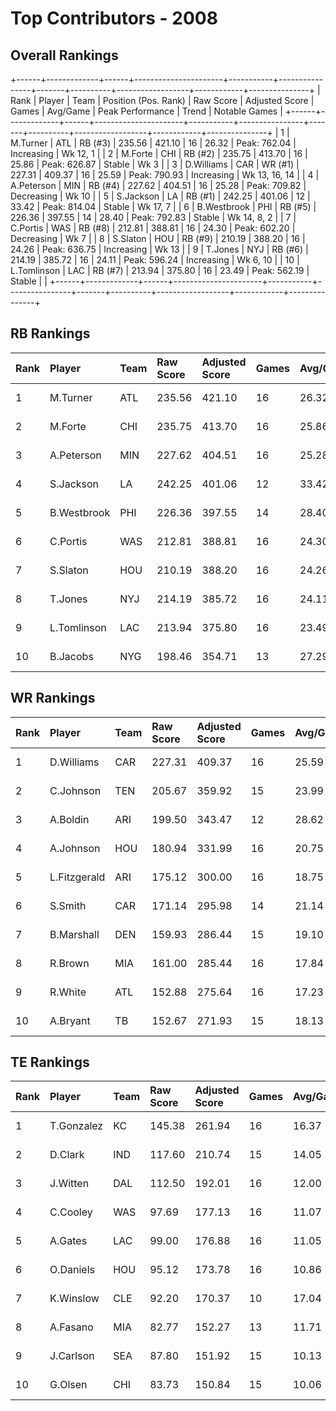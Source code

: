 # Top Contributors - 2008

## Overall Rankings

+------+-------------+------+----------------------+-----------+----------------+-------+----------+------------------+------------+---------------+
| Rank | Player      | Team | Position (Pos. Rank) | Raw Score | Adjusted Score | Games | Avg/Game | Peak Performance | Trend      | Notable Games |
+------+-------------+------+----------------------+-----------+----------------+-------+----------+------------------+------------+---------------+
| 1    | M.Turner    | ATL  | RB (#3)              | 235.56    | 421.10         | 16    | 26.32    | Peak: 762.04     | Increasing | Wk 12, 1      |
| 2    | M.Forte     | CHI  | RB (#2)              | 235.75    | 413.70         | 16    | 25.86    | Peak: 626.87     | Stable     | Wk 3          |
| 3    | D.Williams  | CAR  | WR (#1)              | 227.31    | 409.37         | 16    | 25.59    | Peak: 790.93     | Increasing | Wk 13, 16, 14 |
| 4    | A.Peterson  | MIN  | RB (#4)              | 227.62    | 404.51         | 16    | 25.28    | Peak: 709.82     | Decreasing | Wk 10         |
| 5    | S.Jackson   | LA   | RB (#1)              | 242.25    | 401.06         | 12    | 33.42    | Peak: 814.04     | Stable     | Wk 17, 7      |
| 6    | B.Westbrook | PHI  | RB (#5)              | 226.36    | 397.55         | 14    | 28.40    | Peak: 792.83     | Stable     | Wk 14, 8, 2   |
| 7    | C.Portis    | WAS  | RB (#8)              | 212.81    | 388.81         | 16    | 24.30    | Peak: 602.20     | Decreasing | Wk 7          |
| 8    | S.Slaton    | HOU  | RB (#9)              | 210.19    | 388.20         | 16    | 24.26    | Peak: 636.75     | Increasing | Wk 13         |
| 9    | T.Jones     | NYJ  | RB (#6)              | 214.19    | 385.72         | 16    | 24.11    | Peak: 596.24     | Increasing | Wk 6, 10      |
| 10   | L.Tomlinson | LAC  | RB (#7)              | 213.94    | 375.80         | 16    | 23.49    | Peak: 562.19     | Stable     |               |
+------+-------------+------+----------------------+-----------+----------------+-------+----------+------------------+------------+---------------+

## RB Rankings

| Rank | Player      | Team | Raw Score | Adjusted Score | Games | Avg/Game | Peak Performance | Trend      | Notable Games |
| :----| :-----------| :----| :---------| :--------------| :-----| :--------| :----------------| :----------| :-------------|
| 1    | M.Turner    | ATL  | 235.56    | 421.10         | 16    | 26.32    | Peak: 762.04     | Increasing | Wk 12, 1      |
| 2    | M.Forte     | CHI  | 235.75    | 413.70         | 16    | 25.86    | Peak: 626.87     | Stable     | Wk 3          |
| 3    | A.Peterson  | MIN  | 227.62    | 404.51         | 16    | 25.28    | Peak: 709.82     | Decreasing | Wk 10         |
| 4    | S.Jackson   | LA   | 242.25    | 401.06         | 12    | 33.42    | Peak: 814.04     | Stable     | Wk 17, 7      |
| 5    | B.Westbrook | PHI  | 226.36    | 397.55         | 14    | 28.40    | Peak: 792.83     | Stable     | Wk 14, 8, 2   |
| 6    | C.Portis    | WAS  | 212.81    | 388.81         | 16    | 24.30    | Peak: 602.20     | Decreasing | Wk 7          |
| 7    | S.Slaton    | HOU  | 210.19    | 388.20         | 16    | 24.26    | Peak: 636.75     | Increasing | Wk 13         |
| 8    | T.Jones     | NYJ  | 214.19    | 385.72         | 16    | 24.11    | Peak: 596.24     | Increasing | Wk 6, 10      |
| 9    | L.Tomlinson | LAC  | 213.94    | 375.80         | 16    | 23.49    | Peak: 562.19     | Stable     |               |
| 10   | B.Jacobs    | NYG  | 198.46    | 354.71         | 13    | 27.29    | Peak: 619.70     | Increasing |               |

## WR Rankings

| Rank | Player       | Team | Raw Score | Adjusted Score | Games | Avg/Game | Peak Performance | Trend      | Notable Games |
| :----| :------------| :----| :---------| :--------------| :-----| :--------| :----------------| :----------| :-------------|
| 1    | D.Williams   | CAR  | 227.31    | 409.37         | 16    | 25.59    | Peak: 790.93     | Increasing | Wk 13, 16, 14 |
| 2    | C.Johnson    | TEN  | 205.67    | 359.92         | 15    | 23.99    | Peak: 655.95     | Increasing |               |
| 3    | A.Boldin     | ARI  | 199.50    | 343.47         | 12    | 28.62    | Peak: 558.68     | Decreasing |               |
| 4    | A.Johnson    | HOU  | 180.94    | 331.99         | 16    | 20.75    | Peak: 689.37     | Stable     |               |
| 5    | L.Fitzgerald | ARI  | 175.12    | 300.00         | 16    | 18.75    | Peak: 537.98     | Stable     |               |
| 6    | S.Smith      | CAR  | 171.14    | 295.98         | 14    | 21.14    | Peak: 468.50     | Stable     |               |
| 7    | B.Marshall   | DEN  | 159.93    | 286.44         | 15    | 19.10    | Peak: 698.89     | Decreasing |               |
| 8    | R.Brown      | MIA  | 161.00    | 285.44         | 16    | 17.84    | Peak: 631.36     | Decreasing |               |
| 9    | R.White      | ATL  | 152.88    | 275.64         | 16    | 17.23    | Peak: 489.14     | Decreasing |               |
| 10   | A.Bryant     | TB   | 152.67    | 271.93         | 15    | 18.13    | Peak: 669.48     | Increasing |               |

## TE Rankings

| Rank | Player     | Team | Raw Score | Adjusted Score | Games | Avg/Game | Peak Performance | Trend      | Notable Games |
| :----| :----------| :----| :---------| :--------------| :-----| :--------| :----------------| :----------| :-------------|
| 1    | T.Gonzalez | KC   | 145.38    | 261.94         | 16    | 16.37    | Peak: 586.54     | Increasing |               |
| 2    | D.Clark    | IND  | 117.60    | 210.74         | 15    | 14.05    | Peak: 553.39     | Increasing |               |
| 3    | J.Witten   | DAL  | 112.50    | 192.01         | 16    | 12.00    | Peak: 348.39     | Decreasing |               |
| 4    | C.Cooley   | WAS  | 97.69     | 177.13         | 16    | 11.07    | Peak: 386.94     | Decreasing |               |
| 5    | A.Gates    | LAC  | 99.00     | 176.88         | 16    | 11.05    | Peak: 344.05     | Decreasing |               |
| 6    | O.Daniels  | HOU  | 95.12     | 173.78         | 16    | 10.86    | Peak: 383.14     | Decreasing |               |
| 7    | K.Winslow  | CLE  | 92.20     | 170.37         | 10    | 17.04    | Peak: 553.06     | Increasing |               |
| 8    | A.Fasano   | MIA  | 82.77     | 152.27         | 13    | 11.71    | Peak: 377.34     | Decreasing |               |
| 9    | J.Carlson  | SEA  | 87.80     | 151.92         | 15    | 10.13    | Peak: 332.15     | Increasing |               |
| 10   | G.Olsen    | CHI  | 83.73     | 150.84         | 15    | 10.06    | Peak: 327.81     | Stable     |               |

